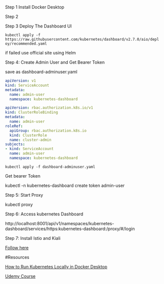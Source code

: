 
Step 1 Install Docker Desktop 


Step 2


Step 3 Deploy The Dashboard UI

`kubectl apply -f https://raw.githubusercontent.com/kubernetes/dashboard/v2.7.0/aio/deploy/recommended.yaml`

if failed use official site using Helm 



Step 4: Create Admin User and Get Bearer Token

save as dashboard-adminuser.yaml

```yaml
apiVersion: v1
kind: ServiceAccount
metadata:
  name: admin-user
  namespace: kubernetes-dashboard

apiVersion: rbac.authorization.k8s.io/v1
kind: ClusterRoleBinding
metadata:
  name: admin-user
roleRef:
  apiGroup: rbac.authorization.k8s.io
  kind: ClusterRole
  name: cluster-admin
subjects:
- kind: ServiceAccount
  name: admin-user
  namespace: kubernetes-dashboard
```

`kubectl apply -f dashboard-adminuser.yaml`


Get bearer Token

kubectl -n kubernetes-dashboard create token admin-user


Step 5: Start Proxy

kubectl proxy

Step 6: Access kubernetes Dashboard 

http://localhost:8001/api/v1/namespaces/kubernetes-dashboard/services/https:kubernetes-dashboard:/proxy/#/login


Step 7: Install Istio and Kiali

[Follow here](https://istio.io/latest/docs/setup/getting-started/)



#Resources 

[How to Run Kubernetes Locally in Docker Desktop](https://sudipta-deb.in/2023/02/how-to-run-kubernetes-locally-in-docker-desktop.html)

[Udemy Course ](https://www.udemy.com/course/istio-hands-on-for-kubernetes/?couponCode=ST9MT71624)


